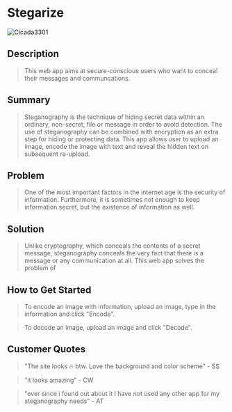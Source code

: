 # Stegarize #

![Cicada3301](https://upload.wikimedia.org/wikipedia/en/7/7e/Cicada_3301_logo.jpg)

## Description ##
  > This web app aims at secure-conscious users who want to conceal their messages and communcations.

## Summary ##
  > Steganography is the technique of hiding secret data within an ordinary, non-secret, file or message in order to avoid detection. The use of steganography can be combined with encryption as an extra step for hiding or protecting data. This app allows user to upload an image, encode the image with text and reveal the hidden text on subsequent re-upload.

## Problem ##
  > One of the most important factors in the internet age is the security of information. Furthermore, it is sometimes not enough to keep information secret, but the existence of information as well.

## Solution ##
  > Unlike cryptography, which conceals the contents of a secret message, steganography conceals the very fact that there is a message or any communication at all. This web app solves the problem of 

## How to Get Started ##
  > To encode an image with information, upload an image, type in the information and click "Encode".
  
  > To decode an image, upload an image and click "Decode".

## Customer Quotes ##
  > "The site looks 🔥 btw. Love the background and color scheme" - SS
  
  > "it looks amazing" - CW
  
  > "ever since i found out about it I have not used any other app for my steganography needs" - AT

